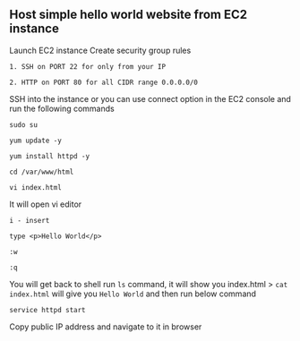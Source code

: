 Host simple hello world website from EC2 instance
---
Launch EC2 instance
Create security group rules

    1. SSH on PORT 22 for only from your IP
 
    2. HTTP on PORT 80 for all CIDR range 0.0.0.0/0

SSH into the instance or you can use connect option in the EC2 console and run the following commands
 
    sudo su

    yum update -y

    yum install httpd -y

    cd /var/www/html
    
    vi index.html

It will open vi editor
 
    i - insert
 
    type <p>Hello World</p>

    :w

    :q

You will get back to shell
run `ls` command, it will show you index.html > `cat index.html` will give you `Hello World` and then run below command
    
    service httpd start

Copy public IP address and navigate to it in browser
